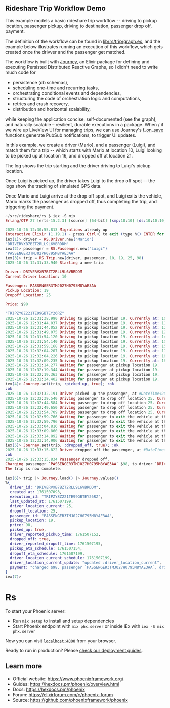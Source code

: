 ## Rideshare Trip Workflow Demo

This example models a basic rideshare trip workflow -- driving to pickup location, passenger pickup, driving to destination, passenger drop off, payment.

The definition of the workflow can be found in [lib/rs/trip/graph.ex](./lib/rs/trip/graph.ex), and the example below illustrates running an execution of this workflow, which gets created once the drivver and the passenger get matched.

The workflow is built with [Journey](https://hexdocs.pm/journey), an Elixir package for defining and executing Persisted Distributed Reactive Graphs, so I didn't need to write much code for
* persistence (db schemas),
* scheduling one-time and recurring tasks,
* orchestrating conditional events and dependencies,
* structuring the code of orchestration logic and computations,
* retries and crash recovery,
* distribution and horizontal scalability,

while keeping the application concise, self-documented (see the graph), and naturally scalable – resilient, durable executions in a package. When / if we wire up LiveView UI for managing trips, we can use Journey's [f_on_save](https://hexdocs.pm/journey/search.html?q=f_on_save) functions generate PubSub notifications, to trigger UI updates.

In this example, we create a driver (Mario), and a passenger (Luigi), and match them for a trip -- which starts with Mario at location 10, Luigi looking to be picked up at location 16, and dropped off at location 21.

The log shows the trip starting and the driver driving to Luigi's pickup location.

Once Luigi is picked up, the driver takes Luigi to the drop off spot -- the logs show the tracking of simulated GPS data.

Once Mario and Luigi arrive at the drop off spot, and Luigi exits the vehicle, Mario marks the passenger as dropped off, thus completing the trip, and triggering the payment.

```elixir
~/src/rideshare/rs $ iex -S mix
Erlang/OTP 27 [erts-15.2.3] [source] [64-bit] [smp:10:10] [ds:10:10:10] [async-threads:1] [jit]

2025-10-26 12:30:55.813 Migrations already up
Interactive Elixir (1.19.1) - press Ctrl+C to exit (type h() ENTER for help)
iex(1)> driver = RS.Driver.new("Mario")
"DRIVERVXB7BZT2RLL9L6VBRDDM"
iex(2)> passenger = RS.Passenger.new("Luigi")
"PASSENGER3TMJ027H0795M8YAE3AA"
iex(3)> trip = RS.Trip.new(driver, passenger, 10, 19, 25, 98)
2025-10-26 12:31:33.940 Starting a new trip.

Driver: DRIVERVXB7BZT2RLL9L6VBRDDM
Current Driver Location: 10

Passenger: PASSENGER3TMJ027H0795M8YAE3AA
Pickup Location: 19
Dropoff Location: 25

Price: $98

"TRIPZY8Z221TE99GBTEY26RZ"
2025-10-26 12:31:38.990 Driving to pickup location 19. Currently at: 10. ETA: in 9.
2025-10-26 12:31:44.037 Driving to pickup location 19. Currently at: 11. ETA: in 8.
2025-10-26 12:31:44.052 Driving to pickup location 19. Currently at: 12. ETA: in 7.
2025-10-26 12:31:49.075 Driving to pickup location 19. Currently at: 12. ETA: in 7.
2025-10-26 12:31:54.120 Driving to pickup location 19. Currently at: 14. ETA: in 5.
2025-10-26 12:31:54.140 Driving to pickup location 19. Currently at: 15. ETA: in 4.
2025-10-26 12:31:59.168 Driving to pickup location 19. Currently at: 15. ETA: in 4.
2025-10-26 12:32:04.207 Driving to pickup location 19. Currently at: 17. ETA: in 2.
2025-10-26 12:32:04.226 Driving to pickup location 19. Currently at: 18. ETA: in 1.
2025-10-26 12:32:09.235 Driving to pickup location 19. Currently at: 18. ETA: in 1.
2025-10-26 12:32:14.277 Waiting for passenger at pickup location 19.
2025-10-26 12:32:19.344 Waiting for passenger at pickup location 19.
2025-10-26 12:32:19.363 Waiting for passenger at pickup location 19.
2025-10-26 12:32:24.402 Waiting for passenger at pickup location 19.
iex(4)> Journey.set(trip, :picked_up, true); :ok
:ok
2025-10-26 12:32:32.191 Driver picked up the passenger, at #DateTime<2025-10-26 12:32:32.186429-07:00 PDT America/Los_Angeles>.
2025-10-26 12:32:39.540 Driving passenger to drop off location 25. Currently at 20. ETA: in 5.
2025-10-26 12:32:44.584 Driving passenger to drop off location 25. Currently at 21. ETA: in 4.
2025-10-26 12:32:49.650 Driving passenger to drop off location 25. Currently at 22. ETA: in 3.
2025-10-26 12:32:54.709 Driving passenger to drop off location 25. Currently at 24. ETA: in 1.
2025-10-26 12:32:59.766 Waiting for passenger to exit the vehicle at the drop off location 25.
2025-10-26 12:32:59.796 Waiting for passenger to exit the vehicle at the drop off location 25.
2025-10-26 12:33:04.816 Waiting for passenger to exit the vehicle at the drop off location 25.
2025-10-26 12:33:09.860 Waiting for passenger to exit the vehicle at the drop off location 25.
2025-10-26 12:33:14.892 Waiting for passenger to exit the vehicle at the drop off location 25.
2025-10-26 12:33:14.906 Waiting for passenger to exit the vehicle at the drop off location 25.
iex(5)> Journey.set(trip, :dropped_off, true); :ok
2025-10-26 12:33:15.822 Driver dropped off the passenger, at #DateTime<2025-10-26 12:33:15.822349-07:00 PDT America/Los_Angeles>.
:ok
2025-10-26 12:33:15.834 Passenger dropped off.
Charging passenger `PASSENGER3TMJ027H0795M8YAE3AA` $98, to driver `DRIVERVXB7BZT2RLL9L6VBRDDM`.
The trip is now complete.

iex(6)> trip |> Journey.load() |> Journey.values()
%{
  driver_id: "DRIVERVXB7BZT2RLL9L6VBRDDM",
  created_at: 1761507093,
  execution_id: "TRIPZY8Z221TE99GBTEY26RZ",
  last_updated_at: 1761507199,
  driver_location_current: 25,
  dropoff_location: 25,
  passenger_id: "PASSENGER3TMJ027H0795M8YAE3AA",
  pickup_location: 19,
  price: 98,
  picked_up: true,
  driver_reported_pickup_time: 1761507152,
  dropped_off: true,
  driver_reported_dropoff_time: 1761507195,
  pickup_eta_schedule: 1761507154,
  dropoff_eta_schedule: 1761507199,
  driver_location_current_schedule: 1761507199,
  driver_location_current_update: "updated :driver_location_current",
  payment: "charged $98. passenger `PASSENGER3TMJ027H0795M8YAE3AA`, driver `DRIVERVXB7BZT2RLL9L6VBRDDM`"
}
iex(7)>
```

# Rs

To start your Phoenix server:

* Run `mix setup` to install and setup dependencies
* Start Phoenix endpoint with `mix phx.server` or inside IEx with `iex -S mix phx.server`

Now you can visit [`localhost:4000`](http://localhost:4000) from your browser.

Ready to run in production? Please [check our deployment guides](https://hexdocs.pm/phoenix/deployment.html).

## Learn more

* Official website: https://www.phoenixframework.org/
* Guides: https://hexdocs.pm/phoenix/overview.html
* Docs: https://hexdocs.pm/phoenix
* Forum: https://elixirforum.com/c/phoenix-forum
* Source: https://github.com/phoenixframework/phoenix


